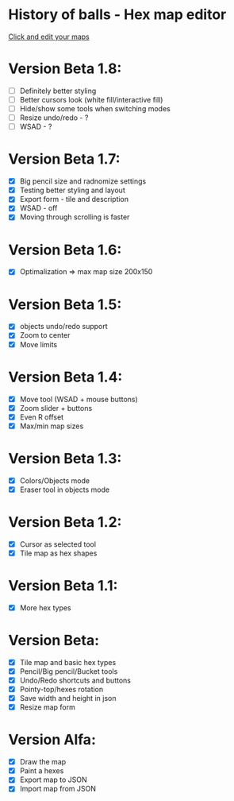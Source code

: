 # History of balls - Hex map editor
[Click and edit your maps](https://luki20091.github.io/Hex-map-editor/)

# Version Beta 1.8:
- [ ] Definitely better styling
- [ ] Better cursors look (white fill/interactive fill)
- [ ] Hide/show some tools when switching modes
- [ ] Resize undo/redo - ? 
- [ ] WSAD - ?
      
# Version Beta 1.7:
- [x] Big pencil size and radnomize settings
- [x] Testing better styling and layout
- [x] Export form - tile and description
- [x] WSAD - off
- [x] Moving through scrolling is faster

# Version Beta 1.6:
- [x] Optimalization => max map size 200x150

# Version Beta 1.5:
- [x] objects undo/redo support
- [x] Zoom to center
- [x] Move limits

# Version Beta 1.4:
- [x] Move tool (WSAD + mouse buttons)
- [x] Zoom slider + buttons
- [x] Even R offset
- [x] Max/min map sizes
      
# Version Beta 1.3:
- [x] Colors/Objects mode
- [x] Eraser tool in objects mode
      
# Version Beta 1.2:
- [x] Cursor as selected tool
- [x] Tile map as hex shapes

# Version Beta 1.1:
- [x] More hex types

# Version Beta:
- [x] Tile map and basic hex types
- [x] Pencil/Big pencil/Bucket tools
- [x] Undo/Redo shortcuts and buttons
- [x] Pointy-top/hexes rotation
- [x] Save width and height in json
- [x] Resize map form

# Version Alfa:
- [x] Draw the map
- [x] Paint a hexes
- [x] Export map to JSON
- [x] Import map from JSON
